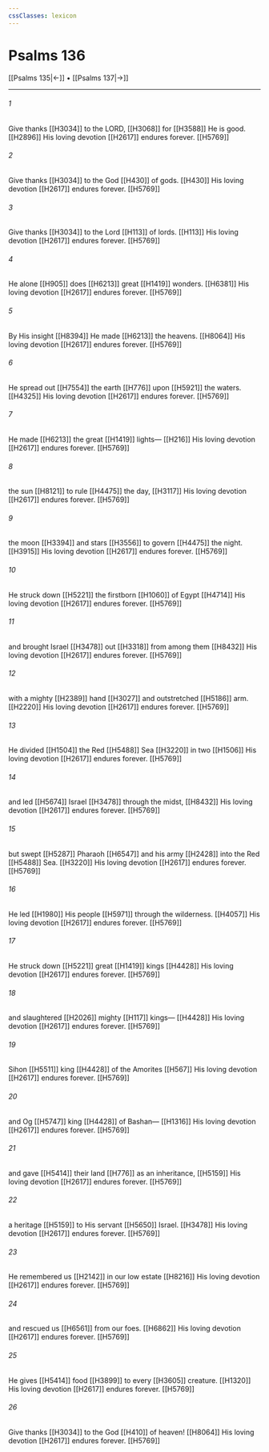 ```yaml
---
cssClasses: lexicon
---
```


# Psalms 136

[[Psalms 135|←]] • [[Psalms 137|→]]

---

###### 1
Give thanks [[H3034]] to the LORD, [[H3068]] for [[H3588]] He is good. [[H2896]] His loving devotion [[H2617]] endures forever. [[H5769]]

###### 2
Give thanks [[H3034]] to the God [[H430]] of gods. [[H430]] His loving devotion [[H2617]] endures forever. [[H5769]]

###### 3
Give thanks [[H3034]] to the Lord [[H113]] of lords. [[H113]] His loving devotion [[H2617]] endures forever. [[H5769]]

###### 4
He alone [[H905]] does [[H6213]] great [[H1419]] wonders. [[H6381]] His loving devotion [[H2617]] endures forever. [[H5769]]

###### 5
By His insight [[H8394]] He made [[H6213]] the heavens. [[H8064]] His loving devotion [[H2617]] endures forever. [[H5769]]

###### 6
He spread out [[H7554]] the earth [[H776]] upon [[H5921]] the waters. [[H4325]] His loving devotion [[H2617]] endures forever. [[H5769]]

###### 7
He made [[H6213]] the great [[H1419]] lights— [[H216]] His loving devotion [[H2617]] endures forever. [[H5769]]

###### 8
the sun [[H8121]] to rule [[H4475]] the day, [[H3117]] His loving devotion [[H2617]] endures forever. [[H5769]]

###### 9
the moon [[H3394]] and stars [[H3556]] to govern [[H4475]] the night. [[H3915]] His loving devotion [[H2617]] endures forever. [[H5769]]

###### 10
He struck down [[H5221]] the firstborn [[H1060]] of Egypt [[H4714]] His loving devotion [[H2617]] endures forever. [[H5769]]

###### 11
and brought Israel [[H3478]] out [[H3318]] from among them [[H8432]] His loving devotion [[H2617]] endures forever. [[H5769]]

###### 12
with a mighty [[H2389]] hand [[H3027]] and outstretched [[H5186]] arm. [[H2220]] His loving devotion [[H2617]] endures forever. [[H5769]]

###### 13
He divided [[H1504]] the Red [[H5488]] Sea [[H3220]] in two [[H1506]] His loving devotion [[H2617]] endures forever. [[H5769]]

###### 14
and led [[H5674]] Israel [[H3478]] through the midst, [[H8432]] His loving devotion [[H2617]] endures forever. [[H5769]]

###### 15
but swept [[H5287]] Pharaoh [[H6547]] and his army [[H2428]] into the Red [[H5488]] Sea. [[H3220]] His loving devotion [[H2617]] endures forever. [[H5769]]

###### 16
He led [[H1980]] His people [[H5971]] through the wilderness. [[H4057]] His loving devotion [[H2617]] endures forever. [[H5769]]

###### 17
He struck down [[H5221]] great [[H1419]] kings [[H4428]] His loving devotion [[H2617]] endures forever. [[H5769]]

###### 18
and slaughtered [[H2026]] mighty [[H117]] kings— [[H4428]] His loving devotion [[H2617]] endures forever. [[H5769]]

###### 19
Sihon [[H5511]] king [[H4428]] of the Amorites [[H567]] His loving devotion [[H2617]] endures forever. [[H5769]]

###### 20
and Og [[H5747]] king [[H4428]] of Bashan— [[H1316]] His loving devotion [[H2617]] endures forever. [[H5769]]

###### 21
and gave [[H5414]] their land [[H776]] as an inheritance, [[H5159]] His loving devotion [[H2617]] endures forever. [[H5769]]

###### 22
a heritage [[H5159]] to His servant [[H5650]] Israel. [[H3478]] His loving devotion [[H2617]] endures forever. [[H5769]]

###### 23
He remembered us [[H2142]] in our low estate [[H8216]] His loving devotion [[H2617]] endures forever. [[H5769]]

###### 24
and rescued us [[H6561]] from our foes. [[H6862]] His loving devotion [[H2617]] endures forever. [[H5769]]

###### 25
He gives [[H5414]] food [[H3899]] to every [[H3605]] creature. [[H1320]] His loving devotion [[H2617]] endures forever. [[H5769]]

###### 26
Give thanks [[H3034]] to the God [[H410]] of heaven! [[H8064]] His loving devotion [[H2617]] endures forever. [[H5769]]

